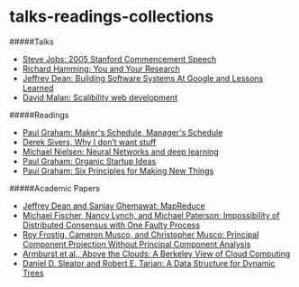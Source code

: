 # talks-readings-collections

#####Talks
* [Steve Jobs: 2005 Stanford Commencement Speech](https://www.youtube.com/watch?v=UF8uR6Z6KLc)
* [Richard Hamming: You and Your Research](https://www.youtube.com/watch?v=a1zDuOPkMSw&index=31&list=PL2FF649D0C4407B30)
* [Jeffrey Dean: Building Software Systems At Google and Lessons Learned](https://www.youtube.com/watch?v=modXC5IWTJI)
* [David Malan: Scalibility web development](https://www.youtube.com/watch?v=-W9F__D3oY4)

#####Readings
* [Paul Graham: Maker's Schedule, Manager's Schedule](http://www.paulgraham.com/makersschedule.html)
* [Derek Sivers, Why I don’t want stuff](https://sivers.org/gifts)
* [Michael Nielsen: Neural Networks and deep learning](http://neuralnetworksanddeeplearning.com/)
* [Paul Graham: Organic Startup Ideas](http://www.paulgraham.com/organic.html)
* [Paul Graham: Six Principles for Making New Things](http://www.paulgraham.com/newthings.html)

#####Academic Papers
* [Jeffrey Dean and Sanjay Ghemawat: MapReduce](http://research.google.com/archive/mapreduce.html)
* [Michael Fischer, Nancy Lynch, and Michael Paterson: Impossibility of Distributed Consensus with One Faulty Process](http://cs-www.cs.yale.edu/homes/arvind/cs425/doc/fischer.pdf)
* [Roy Frostig, Cameron Musco, and Christopher Musco: Principal Component Projection Without Principal Component Analysis](http://arxiv.org/pdf/1602.06872v1.pdf)
* [Armburst et al., Above the Clouds: A Berkeley View of Cloud Computing](http://www.eecs.berkeley.edu/Pubs/TechRpts/2009/EECS-2009-28.pdf)
* [Daniel D. Sleator and Robert E. Tarjan: A Data Structure for Dynamic Trees](https://www.cs.cmu.edu/~sleator/papers/dynamic-trees.pdf)
